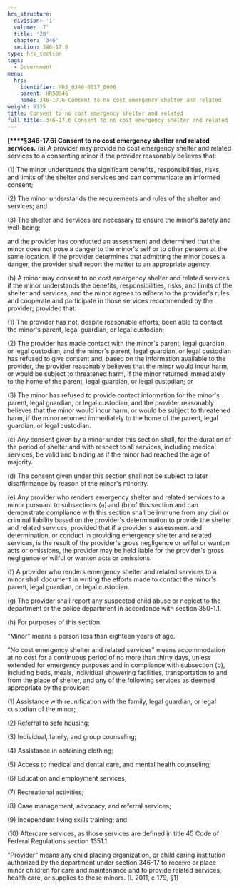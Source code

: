 ```yaml
---
hrs_structure:
  division: '1'
  volume: '7'
  title: '20'
  chapter: '346'
  section: 346-17.6
type: hrs_section
tags:
  - Government
menu:
  hrs:
    identifier: HRS_0346-0017_0006
    parent: HRS0346
    name: 346-17.6 Consent to no cost emergency shelter and related
weight: 8135
title: Consent to no cost emergency shelter and related
full_title: 346-17.6 Consent to no cost emergency shelter and related
---
```

**[****§346-17.6] Consent to no cost emergency shelter and related services.** (a) A provider may provide no cost emergency shelter and related services to a consenting minor if the provider reasonably believes that:

(1) The minor understands the significant benefits, responsibilities, risks, and limits of the shelter and services and can communicate an informed consent;

(2) The minor understands the requirements and rules of the shelter and services; and

(3) The shelter and services are necessary to ensure the minor's safety and well-being;

and the provider has conducted an assessment and determined that the minor does not pose a danger to the minor's self or to other persons at the same location. If the provider determines that admitting the minor poses a danger, the provider shall report the matter to an appropriate agency.

(b) A minor may consent to no cost emergency shelter and related services if the minor understands the benefits, responsibilities, risks, and limits of the shelter and services, and the minor agrees to adhere to the provider's rules and cooperate and participate in those services recommended by the provider; provided that:

(1) The provider has not, despite reasonable efforts, been able to contact the minor's parent, legal guardian, or legal custodian;

(2) The provider has made contact with the minor's parent, legal guardian, or legal custodian, and the minor's parent, legal guardian, or legal custodian has refused to give consent and, based on the information available to the provider, the provider reasonably believes that the minor would incur harm, or would be subject to threatened harm, if the minor returned immediately to the home of the parent, legal guardian, or legal custodian; or

(3) The minor has refused to provide contact information for the minor's parent, legal guardian, or legal custodian, and the provider reasonably believes that the minor would incur harm, or would be subject to threatened harm, if the minor returned immediately to the home of the parent, legal guardian, or legal custodian.

(c) Any consent given by a minor under this section shall, for the duration of the period of shelter and with respect to all services, including medical services, be valid and binding as if the minor had reached the age of majority.

(d) The consent given under this section shall not be subject to later disaffirmance by reason of the minor's minority.

(e) Any provider who renders emergency shelter and related services to a minor pursuant to subsections (a) and (b) of this section and can demonstrate compliance with this section shall be immune from any civil or criminal liability based on the provider's determination to provide the shelter and related services; provided that if a provider's assessment and determination, or conduct in providing emergency shelter and related services, is the result of the provider's gross negligence or wilful or wanton acts or omissions, the provider may be held liable for the provider's gross negligence or wilful or wanton acts or omissions.

(f) A provider who renders emergency shelter and related services to a minor shall document in writing the efforts made to contact the minor's parent, legal guardian, or legal custodian.

(g) The provider shall report any suspected child abuse or neglect to the department or the police department in accordance with section 350-1.1.

(h) For purposes of this section:

"Minor" means a person less than eighteen years of age.

"No cost emergency shelter and related services" means accommodation at no cost for a continuous period of no more than thirty days, unless extended for emergency purposes and in compliance with subsection (b), including beds, meals, individual showering facilities, transportation to and from the place of shelter, and any of the following services as deemed appropriate by the provider:

(1) Assistance with reunification with the family, legal guardian, or legal custodian of the minor;

(2) Referral to safe housing;

(3) Individual, family, and group counseling;

(4) Assistance in obtaining clothing;

(5) Access to medical and dental care, and mental health counseling;

(6) Education and employment services;

(7) Recreational activities;

(8) Case management, advocacy, and referral services;

(9) Independent living skills training; and

(10) Aftercare services, as those services are defined in title 45 Code of Federal Regulations section 1351.1.

"Provider" means any child placing organization, or child caring institution authorized by the department under section 346-17 to receive or place minor children for care and maintenance and to provide related services, health care, or supplies to these minors. [L 2011, c 179, §1]